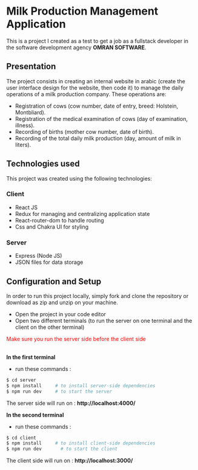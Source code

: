 # Milk Production Management Application

This is a project I created as a test to get a job as a fullstack developer in the software development agency **OMRAN SOFTWARE**.

## Presentation

The project consists in creating an internal website in arabic (create the user interface design for the website, then code it) to manage the daily operations of a milk production company. These operations are:

- Registration of cows (cow number, date of entry, breed: Holstein, Montbliard).
- Registration of the medical examination of cows (day of examination, illness).
- Recording of births (mother cow number, date of birth).
- Recording of the total daily milk production (day, amount of milk in liters).

## Technologies used

This project was created using the following technologies:

### Client

- React JS
- Redux for managing and centralizing application state
- React-router-dom to handle routing
- Css and Chakra UI for styling

### Server

- Express (Node JS)
- JSON files for data storage

## Configuration and Setup

In order to run this project locally, simply fork and clone the repository or download as zip and unzip on your machine.

- Open the project in your code editor
- Open two different terminals (to run the server on one terminal and the client on the other terminal)

<span style="color:red;">
Make sure you run the server side before the client side
</span>
<br/>
<br/>

**In the first terminal**

- run these commands :

```bash
$ cd server
$ npm install     # to install server-side dependencies
$ npm run dev     # to start the server
```

The server side will run on : **http://localhost:4000/**

**In the second terminal**

- run these commands :

```bash
$ cd client
$ npm install     # to install client-side dependencies
$ npm run dev       # to start the client
```

The client side will run on : **http://localhost:3000/**
